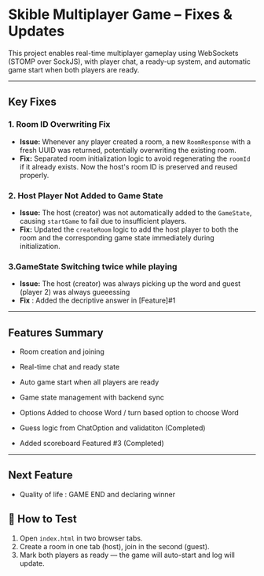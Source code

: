 # Skible Multiplayer Game – Fixes & Updates

This project enables real-time multiplayer gameplay using WebSockets (STOMP over SockJS), with player chat, a ready-up system, and automatic game start when both players are ready.

---

##  Key Fixes

###  1. Room ID Overwriting Fix
- **Issue:** Whenever any player created a room, a new `RoomResponse` with a fresh UUID was returned, potentially overwriting the existing room.
- **Fix:** Separated room initialization logic to avoid regenerating the `roomId` if it already exists. Now the host's room ID is preserved and reused properly.

### 2. Host Player Not Added to Game State
- **Issue:** The host (creator) was not automatically added to the `GameState`, causing `startGame` to fail due to insufficient players.
- **Fix:** Updated the `createRoom` logic to add the host player to both the room and the corresponding game state immediately during initialization.

### 3.GameState Switching twice while playing 
- **Issue:** The host (creator) was always picking up the word and guest (player 2) was always gueeessing
- **Fix** : Added the decriptive answer in [Feature]#1


---

##  Features Summary

- Room creation and joining
- Real-time chat and ready state
- Auto game start when all players are ready
- Game state management with backend sync
- Options Added to choose Word / turn based option to choose Word

- Guess logic from ChatOption and validatiton (Completed) 
- Added scoreboard Featured #3 (Completed)
---
## Next Feature 
- Quality of life : GAME END and declaring winner


## 🧪 How to Test

1. Open `index.html` in two browser tabs.
2. Create a room in one tab (host), join in the second (guest).
3. Mark both players as ready — the game will auto-start and log will update.
